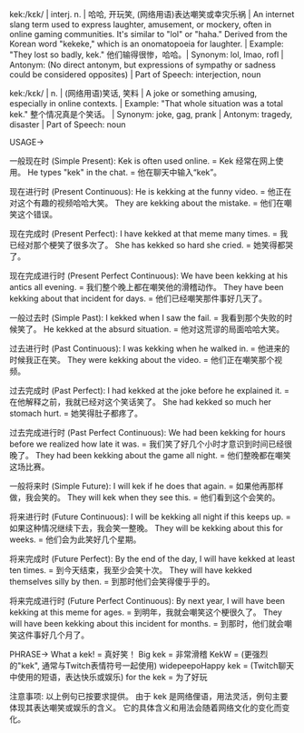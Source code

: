 kek:/kɛk/ | interj. n. |  哈哈, 开玩笑, (网络用语)表达嘲笑或幸灾乐祸 | An internet slang term used to express laughter, amusement, or mockery, often in online gaming communities. It's similar to "lol" or "haha." Derived from the Korean word "kekeke," which is an onomatopoeia for laughter. | Example: "They lost so badly, kek." 他们输得很惨，哈哈。| Synonym: lol, lmao, rofl | Antonym: (No direct antonym, but expressions of sympathy or sadness could be considered opposites) | Part of Speech: interjection, noun


kek:/kɛk/ | n. |  (网络用语)笑话, 笑料 |  A joke or something amusing, especially in online contexts.  | Example: "That whole situation was a total kek." 整个情况真是个笑话。 | Synonym: joke, gag, prank | Antonym: tragedy, disaster | Part of Speech: noun


USAGE->

一般现在时 (Simple Present):
Kek is often used online. = Kek 经常在网上使用。
He types "kek" in the chat. = 他在聊天中输入“kek”。

现在进行时 (Present Continuous):
He is kekking at the funny video. = 他正在对这个有趣的视频哈哈大笑。
They are kekking about the mistake. = 他们在嘲笑这个错误。

现在完成时 (Present Perfect):
I have kekked at that meme many times. = 我已经对那个梗笑了很多次了。
She has kekked so hard she cried. = 她笑得都哭了。

现在完成进行时 (Present Perfect Continuous):
We have been kekking at his antics all evening. = 我们整个晚上都在嘲笑他的滑稽动作。
They have been kekking about that incident for days. = 他们已经嘲笑那件事好几天了。

一般过去时 (Simple Past):
I kekked when I saw the fail. = 我看到那个失败的时候笑了。
He kekked at the absurd situation. = 他对这荒谬的局面哈哈大笑。

过去进行时 (Past Continuous):
I was kekking when he walked in. = 他进来的时候我正在笑。
They were kekking about the video. = 他们正在嘲笑那个视频。

过去完成时 (Past Perfect):
I had kekked at the joke before he explained it. = 在他解释之前，我就已经对这个笑话笑了。
She had kekked so much her stomach hurt. = 她笑得肚子都疼了。

过去完成进行时 (Past Perfect Continuous):
We had been kekking for hours before we realized how late it was. = 我们笑了好几个小时才意识到时间已经很晚了。
They had been kekking about the game all night. = 他们整晚都在嘲笑这场比赛。

一般将来时 (Simple Future):
I will kek if he does that again. = 如果他再那样做，我会笑的。
They will kek when they see this. = 他们看到这个会笑的。

将来进行时 (Future Continuous):
I will be kekking all night if this keeps up. = 如果这种情况继续下去，我会笑一整晚。
They will be kekking about this for weeks. = 他们会为此笑好几个星期。

将来完成时 (Future Perfect):
By the end of the day, I will have kekked at least ten times. = 到今天结束，我至少会笑十次。
They will have kekked themselves silly by then. = 到那时他们会笑得傻乎乎的。

将来完成进行时 (Future Perfect Continuous):
By next year, I will have been kekking at this meme for ages. = 到明年，我就会嘲笑这个梗很久了。
They will have been kekking about this incident for months. = 到那时，他们就会嘲笑这件事好几个月了。


PHRASE->
What a kek! = 真好笑！
Big kek =  非常滑稽
KekW = (更强烈的"kek", 通常与Twitch表情符号一起使用)
widepeepoHappy kek = (Twitch聊天中使用的短语，表达快乐或娱乐)
for the kek = 为了好玩



注意事项:  以上例句已按要求提供。 由于 kek 是网络俚语，用法灵活，例句主要体现其表达嘲笑或娱乐的含义。 它的具体含义和用法会随着网络文化的变化而变化。
